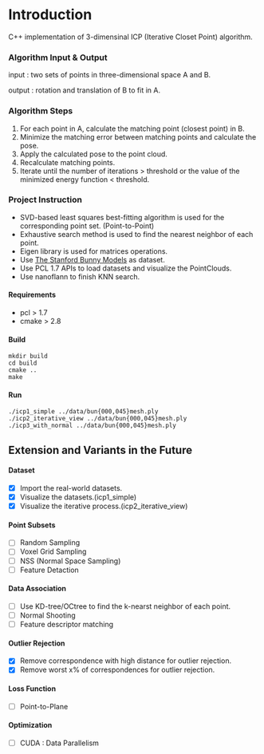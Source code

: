 # Introduction 
C++ implementation of 3-dimensinal ICP (Iterative Closet Point) algorithm. 

### Algorithm Input & Output
input : two sets of points in three-dimensional space A and B.

output : rotation and translation of B to fit in A.


### Algorithm Steps
1. For each point in A, calculate the matching point (closest point) in B.
2. Minimize the matching error between matching points and calculate the pose.
3. Apply the calculated pose to the point cloud.
4. Recalculate matching points.
5. Iterate until the number of iterations > threshold or the value of the minimized energy function < threshold.

### Project Instruction
- SVD-based least squares best-fitting algorithm is used for the corresponding point set. (Point-to-Point)
- Exhaustive search method is used to find the nearest neighbor of each point.
- Eigen library is used for matrices operations.
- Use [The Stanford Bunny Models](https://graphics.stanford.edu/data/3Dscanrep/) as dataset. 
- Use PCL 1.7 APIs to load datasets and visualize the PointClouds.
- Use nanoflann to finish KNN search.

#### Requirements
- pcl > 1.7
- cmake > 2.8

#### Build
<pre><code>mkdir build
cd build 
cmake ..
make
</code></pre>
#### Run
<pre><code>./icp1_simple ../data/bun{000,045}mesh.ply
./icp2_iterative_view ../data/bun{000,045}mesh.ply
./icp3_with_normal ../data/bun{000,045}mesh.ply
</code></pre>


## Extension and Variants in the Future

#### Dataset

 - [x] Import the real-world datasets. 
 - [x] Visualize the datasets.(icp1_simple)
 - [x] Visualize the iterative process.(icp2_iterative_view)

#### Point Subsets
 - [ ] Random Sampling
 - [ ] Voxel Grid Sampling
 - [ ] NSS (Normal Space Sampling)
 - [ ] Feature Detaction

#### Data Association
 - [ ] Use KD-tree/OCtree to find the k-nearst neighbor of each point. 
 - [ ] Normal Shooting
 - [ ] Feature descriptor matching

#### Outlier Rejection
 - [x] Remove correspondence with high distance for outlier rejection.
 - [x] Remove worst x% of correspondences for outlier rejection.

#### Loss Function
 - [ ] Point-to-Plane

#### Optimization
 - [ ] CUDA : Data Parallelism

